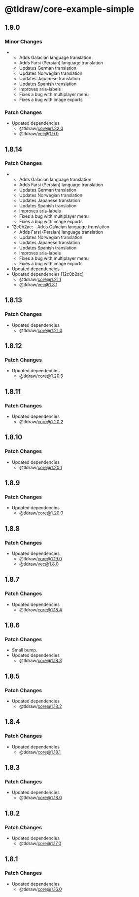 # @tldraw/core-example-simple

## 1.9.0

### Minor Changes

- - Adds Galacian language translation
  - Adds Farsi (Persian) language translation
  - Updates German translation
  - Updates Norwegian translation
  - Updates Japanese translation
  - Updates Spanish translation
  - Improves aria-labels
  - Fixes a bug with multiplayer menu
  - Fixes a bug with image exports

### Patch Changes

- Updated dependencies
  - @tldraw/core@1.22.0
  - @tldraw/vec@1.9.0

## 1.8.14

### Patch Changes

- - Adds Galacian language translation
  - Adds Farsi (Persian) language translation
  - Updates German translation
  - Updates Norwegian translation
  - Updates Japanese translation
  - Updates Spanish translation
  - Improves aria-labels
  - Fixes a bug with multiplayer menu
  - Fixes a bug with image exports
- 12c0b2ac: - Adds Galacian language translation
  - Adds Farsi (Persian) language translation
  - Updates Norwegian translation
  - Updates Japanese translation
  - Updates Spanish translation
  - Improves aria-labels
  - Fixes a bug with multiplayer menu
  - Fixes a bug with image exports
- Updated dependencies
- Updated dependencies [12c0b2ac]
  - @tldraw/core@1.21.1
  - @tldraw/vec@1.8.1

## 1.8.13

### Patch Changes

- Updated dependencies
  - @tldraw/core@1.21.0

## 1.8.12

### Patch Changes

- Updated dependencies
  - @tldraw/core@1.20.3

## 1.8.11

### Patch Changes

- Updated dependencies
  - @tldraw/core@1.20.2

## 1.8.10

### Patch Changes

- Updated dependencies
  - @tldraw/core@1.20.1

## 1.8.9

### Patch Changes

- Updated dependencies
  - @tldraw/core@1.20.0

## 1.8.8

### Patch Changes

- Updated dependencies
  - @tldraw/core@1.19.0
  - @tldraw/vec@1.8.0

## 1.8.7

### Patch Changes

- Updated dependencies
  - @tldraw/core@1.18.4

## 1.8.6

### Patch Changes

- Small bump.
- Updated dependencies
  - @tldraw/core@1.18.3

## 1.8.5

### Patch Changes

- Updated dependencies
  - @tldraw/core@1.18.2

## 1.8.4

### Patch Changes

- Updated dependencies
  - @tldraw/core@1.18.1

## 1.8.3

### Patch Changes

- Updated dependencies
  - @tldraw/core@1.18.0

## 1.8.2

### Patch Changes

- Updated dependencies
  - @tldraw/core@1.17.0

## 1.8.1

### Patch Changes

- Updated dependencies
  - @tldraw/core@1.16.0
